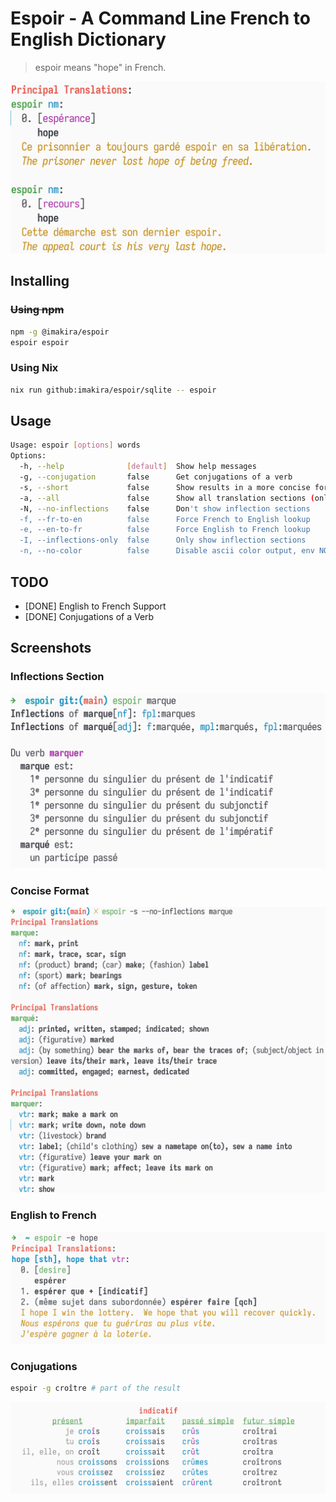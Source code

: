 # Espoir - A Command Line French to English Dictionary

> espoir means "hope" in French.  

![img](./screenshots/espoir.png)  


## Installing


### ~~Using npm~~

```bash
npm -g @imakira/espoir
espoir espoir
```


### Using Nix

```bash
nix run github:imakira/espoir/sqlite -- espoir
```


## Usage

```bash
Usage: espoir [options] words
Options: 
  -h, --help              [default]  Show help messages
  -g, --conjugation       false      Get conjugations of a verb
  -s, --short             false      Show results in a more concise format, omitting some information.
  -a, --all               false      Show all translation sections (only principal translations are shown by default)
  -N, --no-inflections    false      Don't show inflection sections
  -f, --fr-to-en          false      Force French to English lookup
  -e, --en-to-fr          false      Force English to French lookup
  -I, --inflections-only  false      Only show inflection sections
  -n, --no-color          false      Disable ascii color output, env NO_COLOR is also supported
```


## TODO 

-   [DONE] English to French Support
-   [DONE] Conjugations of a Verb


## Screenshots


### Inflections Section

![img](screenshots/inflections.png)  


### Concise Format

![img](screenshots/concise.png)  


### English to French

![img](screenshots/en-to-fr.png)  


### Conjugations

```bash
espoir -g croître # part of the result
```

![img](screenshots/conjugations.png)
